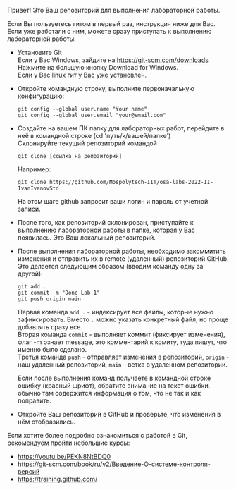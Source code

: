 Привет!
Это Ваш репозиторий для выполнения лабораторной работы.

Если Вы пользуетесь гитом в первый раз, инструкция ниже для Вас.  
Если уже работали с ним, можете сразу приступать к выполнению лабораторной работы.

- Установите Git  
Если у Вас Windows, зайдите на https://git-scm.com/downloads  
Нажмите на большую кнопку Download for Windows.  
Если у Вас linux гит у Вас уже установлен.  

- Откройте командную строку, выполните первоначальную конфигурацию:
    ```
    git config --global user.name "Your name"  
    git config --global user.email "your@email.com"
    ```
- Создайте на вашем ПК папку для лабораторных работ, перейдите в неё в командной строке (cd 'путь/к/вашей/папке')  
Склонируйте текущий репозиторий командой
    ```
    git clone [ссылка на репозиторий]  
    ```
    Например:
    ```
    git clone https://github.com/Mospolytech-IIT/osa-labs-2022-II-IvanIvanovStd
    ```
    На этом шаге github запросит ваши логин и пароль от учетной записи.

- После того, как репозиторий склонирован, приступайте к выполнению лабораторной работы в папке, которая у Вас появилась. Это Ваш локальный репозиторий.

- После выполнения лабораторной работы, необходимо закоммитить изменения и отправить их в remote (удаленный) репозиторий GitHub.  
Это делается следующим образом (вводим команду одну за другой):
    ```
    git add .
    git commit -m "Done Lab 1"
    git push origin main
    ```
    Первая команда ```add .``` - индексирует все файлы, которые нужно зафиксировать. Вместо ```.``` можно указать конкретный файл, но проще добавлять сразу все.  
    Вторая команда ```commit``` - выполняет коммит (фиксирует изменения), флаг -m ознает message, это комментарий к комиту, туда пишут, что именно было сделано.  
    Третья команда ```push``` - отправляет изменения в репозиторий, ```origin``` - наш удаленный репозиторий, ```main``` - ветка в удаленном репозитории.

    Если после выполнения команд получаете в командной строке ошибку (красный шрифт), обратите внимание на текст ошибки, обычно там содержится информация о том, что не так и как поправить.

- Откройте Ваш репозиторий в GitHub и проверьте, что изменения в нём отобразились.

Если хотите более подробно ознакомиться с работой в Git, рекомендуем пройти небольшие курсы:
- https://youtu.be/PEKN8NtBDQ0  
- https://git-scm.com/book/ru/v2/Введение-О-системе-контроля-версий 
- https://training.github.com/ 
